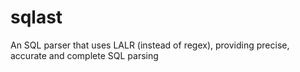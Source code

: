 # sqlast
An SQL parser that uses LALR (instead of regex), providing precise, accurate and complete SQL parsing
